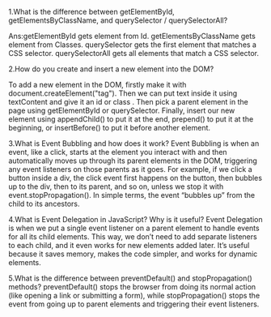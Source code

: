 1.What is the difference between getElementById, getElementsByClassName, and querySelector / querySelectorAll?

Ans:getElementById gets element from Id.
getElementsByClassName gets element from Classes.
querySelector gets the first element that matches a CSS selector.
querySelectorAll gets all elements that match a CSS selector.

2.How do you create and insert a new element into the DOM?

To add a new element in the DOM, firstly make it with document.createElement("tag"). Then we can put text inside it using textContent and give it an id or class . Then pick a parent element in the page using getElementById or querySelector. Finally, insert our new element using appendChild() to put it at the end, prepend() to put it at the beginning, or insertBefore() to put it before another element.

3.What is Event Bubbling and how does it work?
Event Bubbling is when an event, like a click, starts at the element you interact with and then automatically moves up through its parent elements in the DOM, triggering any event listeners on those parents as it goes. For example, if we click a button inside a div, the click event first happens on the button, then bubbles up to the div, then to its parent, and so on, unless we stop it with event.stopPropagation(). In simple terms, the event “bubbles up” from the child to its ancestors.

4.What is Event Delegation in JavaScript? Why is it useful?
Event Delegation is when we put a single event listener on a parent element to handle events for all its child elements. This way, we don’t need to add separate listeners to each child, and it even works for new elements added later. It’s useful because it saves memory, makes the code simpler, and works for dynamic elements. 

5.What is the difference between preventDefault() and stopPropagation() methods?
preventDefault() stops the browser from doing its normal action (like opening a link or submitting a form), while stopPropagation() stops the event from going up to parent elements and triggering their event listeners.